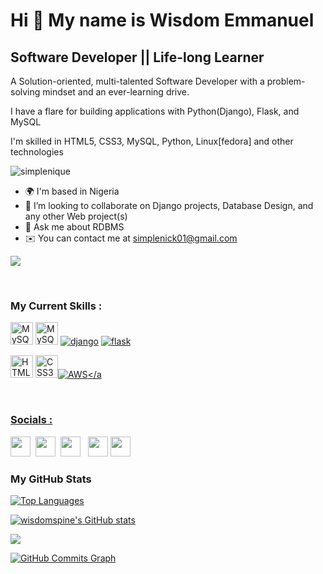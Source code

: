 Hi 👋 My name is Wisdom Emmanuel
================================
Software Developer || Life-long Learner
--------------------------------------

A Solution-oriented, multi-talented Software Developer with a problem-solving mindset and an ever-learning drive.

I have a flare for building applications with Python(Django), Flask, and MySQL

I'm skilled in HTML5, CSS3, MySQL, Python, Linux[fedora] and other technologies
<br>
<p align="left"> <img src="https://komarev.com/ghpvc/?username=simplenique&label=Profile%20Views&color=0e75b6&style=flat" alt="simplenique" />
 </p>

- 🌍  I'm based in Nigeria
- 👯 I’m looking to collaborate on Django projects, Database Design, and any other Web project(s)
- 💬 Ask me about RDBMS
- ✉️  You can contact me at [simplenick01@gmail.com](mailto:simplenick01@gmail.com)


<a href="https://www.github.com/SimpleNiQue" target="_blank" rel="noreferrer"><img
src="https://img.shields.io/github/followers/SimpleNiQue?logo=github&style=for-the-badge&color=0891b2&labelColor=1c1917" /></a>

<br>

### My Current Skills :


<p align="left">
<a href="https://www.python.org" target="_blank" rel="noreferrer"><img src="https://raw.githubusercontent.com/danielcranney/readme-generator/main/public/icons/skills/python-colored.svg" width="36" height="36" alt="MySQL" /></a>
<a href="https://www.mysql.com/" target="_blank" rel="noreferrer"><img src="https://raw.githubusercontent.com/danielcranney/readme-generator/main/public/icons/skills/mysql-colored.svg" width="36" height="36" alt="MySQL" /></a>
<a href="www.djangoproject.com/" target="_blank" rel="noreferrer"><img src="https://img.shields.io/badge/Django-092E20?style=for-the-badge&logo=django&logoColor=green" alt="django"/></a>
 <a href="https://flask.palletsprojects.com/en/2.3.x/)" target="_blank" rel="noreferrer"><img src="https://img.shields.io/badge/flask-%23000.svg?style=for-the-badge&logo=flask&logoColor=white" alt="flask"/></a>

<a href="https://developer.mozilla.org/en-US/docs/Glossary/HTML5" target="_blank" rel="noreferrer"><img src="https://raw.githubusercontent.com/danielcranney/readme-generator/main/public/icons/skills/html5-colored.svg" width="36" height="36" alt="HTML5" /></a>
<a href="https://www.w3.org/TR/CSS/#css" target="_blank" rel="noreferrer"><img src="https://raw.githubusercontent.com/danielcranney/readme-generator/main/public/icons/skills/css3-colored.svg" width="36" height="36" alt="CSS3" /></a><a href="https://www.aws.com" target="_blank" rel="noreferrer"><img src="https://img.shields.io/badge/Amazon_AWS-FF9900?style=for-the-badge&logo=amazonaws&logoColor=white" alt="AWS"/></a

<br>

### Socials :

<p align="left"> <a href="https://www.github.com/SimpleNiQue" target="_blank" rel="noreferrer"><img src="https://raw.githubusercontent.com/danielcranney/readme-generator/main/public/icons/socials/github-dark.svg" width="32" height="32" /></a>&nbsp;&nbsp;<a href="https://www.linkedin.com/in/simplenick" target="_blank" rel="noreferrer"><img src="https://raw.githubusercontent.com/danielcranney/readme-generator/main/public/icons/socials/linkedin.svg" width="32" height="32" /></a>&nbsp; <a href="https://stackoverflow.com/users/18400634/simplenick" target="_blank" rel="noreferrer"><img src="https://raw.githubusercontent.com/danielcranney/readme-generator/main/public/icons/socials/stackoverflow.svg" width="32" height="32" /></a> 
&nbsp;
<a href="https://www.twitter.com/_SimpleNick" target="_blank" rel="noreferrer"><img src="https://raw.githubusercontent.com/danielcranney/readme-generator/main/public/icons/socials/twitter.svg" width="32" height="32" /></a>&nbsp;<a href="https://www.facebook.com/emmanuel.nicholas.alhassan" target="_blank" rel="noreferrer"><img src="https://raw.githubusercontent.com/danielcranney/readme-generator/main/public/icons/socials/facebook.svg" width="32" height="32" /></a></p>
</p>

### My GitHub Stats

<a href="https://github.com/SimpleNiQue" align="left"><img src="https://github-readme-stats.vercel.app/api/top-langs/?username=SimpleNiQue&langs_count=10&title_color=0891b2&text_color=ffffff&icon_color=0891b2&bg_color=1c1917&hide_border=true&locale=en&custom_title=Top%20%Languages" alt="Top Languages" /></a>


<a href="http://www.github.com/SimpleNiQue"><img src="https://github-readme-stats.vercel.app/api?username=SimpleNiQue&show_icons=true&hide=&count_private=true&title_color=0891b2&text_color=ffffff&icon_color=0891b2&bg_color=1c1917&hide_border=true&show_icons=true" alt="wisdomspine's GitHub stats" /></a>

<a href="http://www.github.com/SimpleNiQue"><img src="https://github-readme-streak-stats.herokuapp.com/?user=SimpleNiQue&stroke=ffffff&background=1c1917&ring=0891b2&fire=0891b2&currStreakNum=ffffff&currStreakLabel=0891b2&sideNums=ffffff&sideLabels=ffffff&dates=ffffff&hide_border=true" /></a>

<a href="http://www.github.com/SimpleNiQue"><img src="https://activity-graph.herokuapp.com/graph?username=SimpleNiQue&bg_color=1c1917&color=ffffff&line=0891b2&point=ffffff&area_color=1c1917&area=true&hide_border=true&custom_title=GitHub%20Commits%20Graph" alt="GitHub Commits Graph" /></a>

